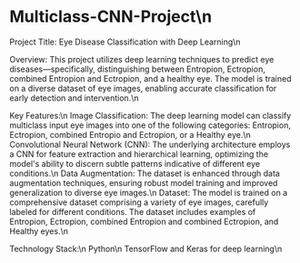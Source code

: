# Multiclass-CNN-Project\n
Project Title: Eye Disease Classification with Deep Learning\n

Overview: This project utilizes deep learning techniques to predict eye diseases—specifically, distinguishing between Entropion, Ectropion, combined Entropion and Ectropion, and a healthy eye. The model is trained on a diverse dataset of eye images, enabling accurate classification for early detection and intervention.\n

Key Features:\n
Image Classification: The deep learning model can classify multiclass input eye images into one of the following categories: Entropion, Ectropion, combined Entropio and  Ectropion, or a Healthy eye.\n
Convolutional Neural Network (CNN): The underlying architecture employs a CNN for feature extraction and hierarchical learning, optimizing the model's ability to discern subtle patterns indicative of different eye conditions.\n
Data Augmentation: The dataset is enhanced through data augmentation techniques, ensuring robust model training and improved generalization to diverse eye images.\n
Dataset: The model is trained on a comprehensive dataset comprising a variety of eye images, carefully labeled for different conditions. The dataset includes examples of Entropion, Ectropion, combined Entropion and combined Ectropion, and Healthy eyes.\n

Technology Stack:\n
Python\n
TensorFlow and Keras for deep learning\n
